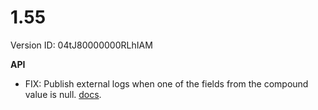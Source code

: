 # 1.55

Version ID: 04tJ80000000RLhIAM

**API**

-   FIX: Publish external logs when one of the fields from the compound value is
    null. [docs](https://docs.kratapps.com/one-logger/docs/api/log-external/).
